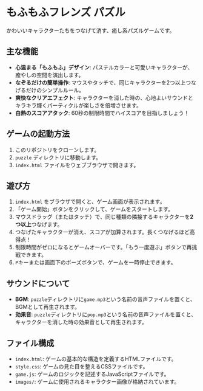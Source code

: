 # もふもふフレンズ パズル

かわいいキャラクターたちをつなげて消す、癒し系パズルゲームです。

## 主な機能
- **心温まる「もふもふ」デザイン**: パステルカラーと可愛いキャラクターが、癒やしの空間を演出します。
- **なぞるだけの簡単操作**: マウスやタッチで、同じキャラクターを2つ以上つなげるだけのシンプルルール。
- **爽快なクリアエフェクト**: キャラクターを消した時の、心地よいサウンドとキラキラ輝くパーティクルが楽しさを倍増させます。
- **白熱のスコアアタック**: 60秒の制限時間でハイスコアを目指しましょう！

## ゲームの起動方法

1.  このリポジトリをクローンします。
2.  `puzzle` ディレクトリに移動します。
3.  `index.html` ファイルをウェブブラウザで開きます。

## 遊び方
1.  `index.html` をブラウザで開くと、ゲーム画面が表示されます。
2.  「ゲーム開始」ボタンをクリックして、ゲームをスタートします。
3.  マウスドラッグ（またはタッチ）で、同じ種類の隣接するキャラクターを**2つ以上**つなげます。
4.  つなげたキャラクターが消え、スコアが加算されます。長くつなげるほど高得点！
5.  制限時間がゼロになるとゲームオーバーです。「もう一度遊ぶ」ボタンで再挑戦できます。
6.  `P`キーまたは画面下のポーズボタンで、ゲームを一時停止できます。

## サウンドについて

- **BGM**: `puzzle`ディレクトリに`game.mp3`という名前の音声ファイルを置くと、BGMとして再生されます。
- **効果音**: `puzzle`ディレクトリに`pop.mp3`という名前の音声ファイルを置くと、キャラクターを消した時の効果音として再生されます。

## ファイル構成
- `index.html`: ゲームの基本的な構造を定義するHTMLファイルです。
- `style.css`: ゲームの見た目を整えるCSSファイルです。
- `game.js`: ゲームのロジックを記述するJavaScriptファイルです。
- `images/`: ゲームに使用されるキャラクター画像が格納されています。